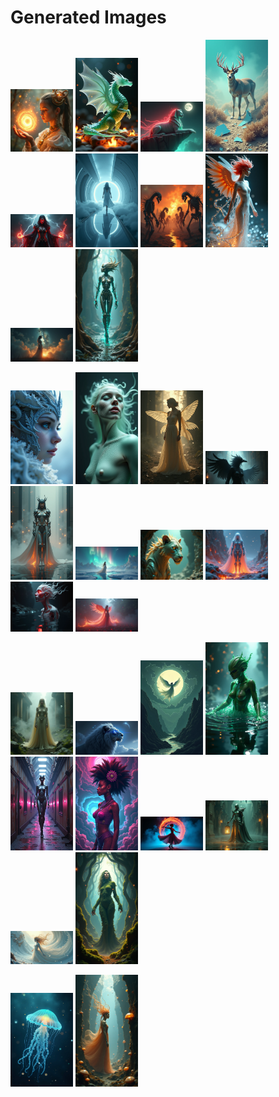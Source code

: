 # Generated Images



<img src="2025_07_08_01.png" width="100"/> <img src="2025_07_08_02.png" width="100"/> <img src="2025_07_08_03.png" width="100"/> <img src="2025_07_08_04.png" width="100"/> <img src="2025_07_08_05.png" width="100"/> <img src="2025_07_08_06.png" width="100"/> <img src="2025_07_08_07.png" width="100"/> <img src="2025_07_08_08.png" width="100"/> <img src="2025_07_08_09.png" width="100"/> <img src="2025_07_08_10.png" width="100"/>

<img src="2025_07_08_11.png" width="100"/> <img src="2025_07_08_12.png" width="100"/> <img src="2025_07_08_13.png" width="100"/> <img src="2025_07_08_14.png" width="100"/> <img src="2025_07_08_15.png" width="100"/> <img src="2025_07_08_16.png" width="100"/> <img src="2025_07_08_17.png" width="100"/> <img src="2025_07_08_18.png" width="100"/> <img src="2025_07_08_19.png" width="100"/> <img src="2025_07_08_20.png" width="100"/>

<img src="2025_07_08_21.png" width="100"/> <img src="2025_07_08_22.png" width="100"/> <img src="2025_07_08_23.png" width="100"/> <img src="2025_07_08_24.png" width="100"/> <img src="2025_07_08_25.png" width="100"/> <img src="2025_07_08_26.png" width="100"/> <img src="2025_07_08_27.png" width="100"/> <img src="2025_07_08_28.png" width="100"/> <img src="2025_07_08_29.png" width="100"/> <img src="2025_07_08_30.png" width="100"/>

<img src="2025_07_08_31.png" width="100"/> <img src="2025_07_08_32.png" width="100"/>